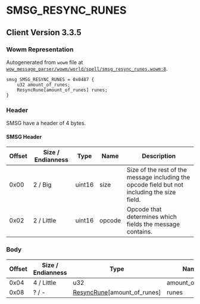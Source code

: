 # SMSG_RESYNC_RUNES

## Client Version 3.3.5

### Wowm Representation

Autogenerated from `wowm` file at [`wow_message_parser/wowm/world/spell/smsg_resync_runes.wowm:8`](https://github.com/gtker/wow_messages/tree/main/wow_message_parser/wowm/world/spell/smsg_resync_runes.wowm#L8).
```rust,ignore
smsg SMSG_RESYNC_RUNES = 0x0487 {
    u32 amount_of_runes;
    ResyncRune[amount_of_runes] runes;
}
```
### Header

SMSG have a header of 4 bytes.

#### SMSG Header

| Offset | Size / Endianness | Type   | Name   | Description |
| ------ | ----------------- | ------ | ------ | ----------- |
| 0x00   | 2 / Big           | uint16 | size   | Size of the rest of the message including the opcode field but not including the size field.|
| 0x02   | 2 / Little        | uint16 | opcode | Opcode that determines which fields the message contains.|

### Body

| Offset | Size / Endianness | Type | Name | Description | Comment |
| ------ | ----------------- | ---- | ---- | ----------- | ------- |
| 0x04 | 4 / Little | u32 | amount_of_runes |  |  |
| 0x08 | ? / - | [ResyncRune](resyncrune.md)[amount_of_runes] | runes |  |  |

